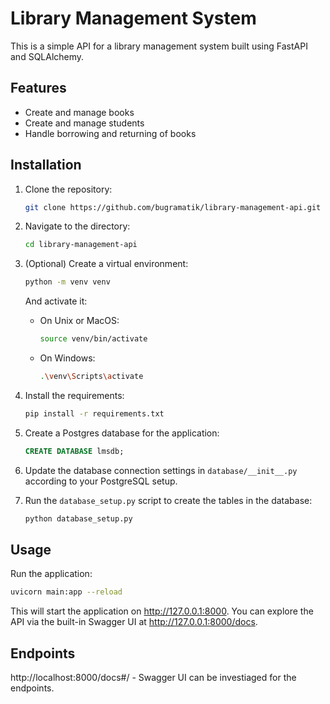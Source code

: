 # Library Management System

This is a simple API for a library management system built using FastAPI and SQLAlchemy.

## Features

- Create and manage books
- Create and manage students
- Handle borrowing and returning of books

## Installation

1. Clone the repository:

    ```bash
    git clone https://github.com/bugramatik/library-management-api.git
    ```

2. Navigate to the directory:

    ```bash
    cd library-management-api
    ```

3. (Optional) Create a virtual environment:

    ```bash
    python -m venv venv
    ```

    And activate it:

    - On Unix or MacOS:

        ```bash
        source venv/bin/activate
        ```

    - On Windows:

        ```bash
        .\venv\Scripts\activate
        ```

4. Install the requirements:

    ```bash
    pip install -r requirements.txt
    ```

5. Create a Postgres database for the application:

    ```sql
    CREATE DATABASE lmsdb;
    ```

6. Update the database connection settings in `database/__init__.py` according to your PostgreSQL setup.

7. Run the `database_setup.py` script to create the tables in the database:

    ```bash
    python database_setup.py
    ```

## Usage

Run the application:

```bash
uvicorn main:app --reload
```
This will start the application on http://127.0.0.1:8000. You can explore the API via the built-in Swagger UI at http://127.0.0.1:8000/docs.

## Endpoints

http://localhost:8000/docs#/ - Swagger UI can be investiaged for the endpoints.

